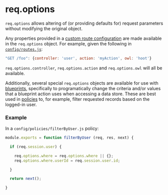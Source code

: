 # req.options
`req.options` allows altering of (or providing defaults for) request parameters without modifying the original object.

Any properties provided in a [custom route configuration](http://sailsjs.org/documentation/concepts/Routes/RouteTargetSyntax.html) are made available in the `req.options` object.  For example, given the following in [`config/routes.js`](http://sailsjs.org/documentation/reference/sails.config/sails.config.routes.html):

```js
"GET /foo": {controller: 'user', action: 'myAction', owl: 'hoot'}
```

`req.options.controller`, `req.options.action` and `req.options.owl` will all be available.

Additionally, several special `req.options` objects are available for use with [blueprints](http://sailsjs.org/documentation/reference/blueprint-api), specifically to programatically change the criteria and/or values that a blueprint action uses when accessing a data store.  These are best used in [policies](http://sailsjs.org/documentation/concepts/Policies) to, for example, filter requested records based on the logged-in user.

### Example

In a `config/policies/filterByUser.js` policy:

```javascript
module.exports = function filterByUser (req, res, next) {

  if (req.session.user) {

    req.options.where = req.options.where || {};
    req.options.where.userId = req.session.user.id;

  }

  return next();

}
```

<docmeta name="displayName" value="req.options">
